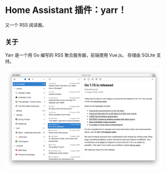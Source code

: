 # Home Assistant 插件：yarr！

又一个 RSS 阅读器。

## 关于

Yarr 是一个用 Go 编写的 RSS 聚合服务器，前端使用 Vue.js。
存储由 SQLite 支持。

![yarr 预览][promo]

[promo]: https://github.com/einschmidt/addon-yarr/raw/main/images/promo.png